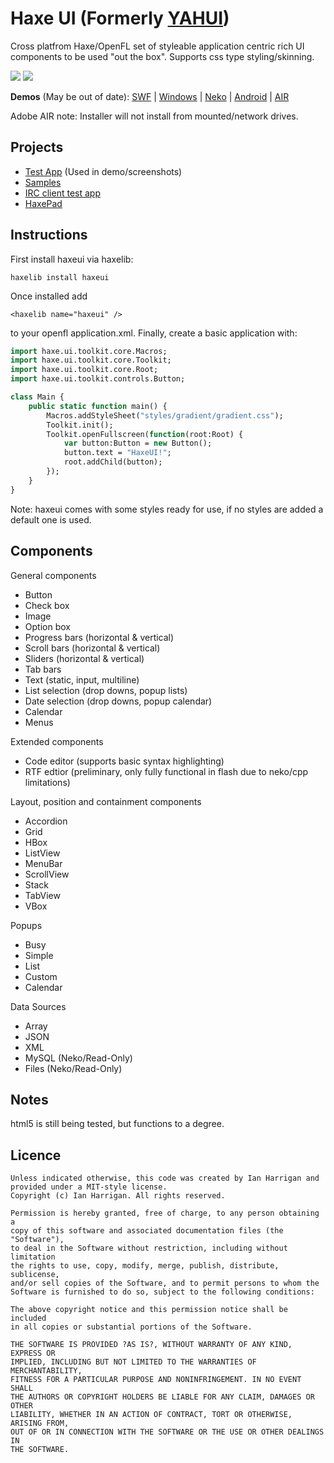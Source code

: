 Haxe UI (Formerly <a href="https://github.com/ianharrigan/yahui">YAHUI</a>)
================================
Cross platfrom Haxe/OpenFL set of styleable application centric rich UI components to be used "out the box". Supports css type styling/skinning.

<img src="https://raw.github.com/ianharrigan/haxeui-test-app/master/docs/screenshots/main.jpg" />
<img src="https://raw.github.com/ianharrigan/haxeui-test-app/master/docs/screenshots/extended.jpg" />

<b>Demos</b> (May be out of date): 
<a href="https://github.com/ianharrigan/haxeui-test-app/blob/master/docs/demo/haxeuitestapp.swf?raw=true">SWF</a> | 
<a href="https://github.com/ianharrigan/haxeui-test-app/blob/master/docs/demo/windows/haxeuitestapp.zip?raw=true">Windows</a> | 
<a href="https://github.com/ianharrigan/haxeui-test-app/blob/master/docs/demo/neko/haxeuitestapp.zip?raw=true">Neko</a> | 
<a href="https://github.com/ianharrigan/haxeui-test-app/blob/master/docs/demo/android/haxeuitestapp.apk?raw=true">Android</a> |
<a href="https://github.com/ianharrigan/haxeui-test-app/blob/master/docs/demo/air/haxeuitestapp.air?raw=true">AIR</a>

Adobe AIR  note: Installer will not install from mounted/network drives.

Projects
-------------------------
 - <a href="https://github.com/ianharrigan/haxeui-test-app">Test App</a> (Used in demo/screenshots)
 - <a href="https://github.com/ianharrigan/haxeui/tree/master/samples">Samples</a>
 - <a href="https://github.com/ianharrigan/hui-irc-threadtest">IRC client test app</a>
 - <a href="https://github.com/ianharrigan/haxe-pad">HaxePad</a>

Instructions
-------------------------
First install haxeui via haxelib:
```
haxelib install haxeui
```

Once installed add 
```
<haxelib name="haxeui" />
```
to your openfl application.xml. Finally, create a basic application with:
	
```haxe
import haxe.ui.toolkit.core.Macros;
import haxe.ui.toolkit.core.Toolkit;
import haxe.ui.toolkit.core.Root;
import haxe.ui.toolkit.controls.Button;

class Main {
	public static function main() {
		Macros.addStyleSheet("styles/gradient/gradient.css");
		Toolkit.init();
		Toolkit.openFullscreen(function(root:Root) {
			var button:Button = new Button();
			button.text = "HaxeUI!";
			root.addChild(button);
		});
	}
}
```

Note: haxeui comes with some styles ready for use, if no styles are added a default one is used.

Components
-------------------------
General components
- Button
- Check box
- Image
- Option box
- Progress bars (horizontal & vertical)
- Scroll bars (horizontal & vertical)
- Sliders (horizontal & vertical)
- Tab bars
- Text (static, input, multiline)
- List selection (drop downs, popup lists)
- Date selection (drop downs, popup calendar)
- Calendar 
- Menus

Extended components
 - Code editor (supports basic syntax highlighting)
 - RTF edtior (preliminary, only fully functional in flash due to neko/cpp limitations)

Layout, position and containment components
- Accordion
- Grid
- HBox
- ListView
- MenuBar
- ScrollView
- Stack
- TabView
- VBox

Popups
- Busy
- Simple
- List
- Custom
- Calendar

Data Sources
- Array
- JSON
- XML
- MySQL (Neko/Read-Only)
- Files (Neko/Read-Only)

Notes
-------------------------
html5 is still being tested, but functions to a degree.


Licence
-------------------------
    Unless indicated otherwise, this code was created by Ian Harrigan and
    provided under a MIT-style license. 
    Copyright (c) Ian Harrigan. All rights reserved.

    Permission is hereby granted, free of charge, to any person obtaining a 
    copy of this software and associated documentation files (the "Software"),
    to deal in the Software without restriction, including without limitation
    the rights to use, copy, modify, merge, publish, distribute, sublicense,
    and/or sell copies of the Software, and to permit persons to whom the
    Software is furnished to do so, subject to the following conditions:

    The above copyright notice and this permission notice shall be included
    in all copies or substantial portions of the Software.

    THE SOFTWARE IS PROVIDED ?AS IS?, WITHOUT WARRANTY OF ANY KIND, EXPRESS OR
    IMPLIED, INCLUDING BUT NOT LIMITED TO THE WARRANTIES OF MERCHANTABILITY,
    FITNESS FOR A PARTICULAR PURPOSE AND NONINFRINGEMENT. IN NO EVENT SHALL 
    THE AUTHORS OR COPYRIGHT HOLDERS BE LIABLE FOR ANY CLAIM, DAMAGES OR OTHER
    LIABILITY, WHETHER IN AN ACTION OF CONTRACT, TORT OR OTHERWISE, ARISING FROM,
    OUT OF OR IN CONNECTION WITH THE SOFTWARE OR THE USE OR OTHER DEALINGS IN
    THE SOFTWARE.